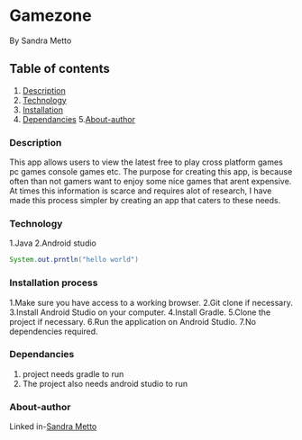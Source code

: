 # Gamezone
By Sandra Metto
## Table of contents
1. [Description](#Description)
2. [Technology](#Technology)
3. [Installation](#installation)
4. [Dependancies](#Dependncies)
5.[About-author](#About-athor)
### Description
This app allows users to view the latest free to play cross platform games pc games console games etc.
The purpose for creating this app, is because often than not gamers want to enjoy some nice games that arent expensive.
At times this information is scarce and requires alot of research, I have made this process simpler by creating an app that 
caters to these needs.
### Technology

1.Java 
2.Android studio


```Java 
System.out.prntln("hello world")
```

### Installation process
1.Make sure you have access to a working browser.
2.Git clone if necessary.
3.Install Android Studio on your computer.
4.Install Gradle.
5.Clone the project if necessary.
6.Run the application on Android Studio.
7.No dependencies required.

### Dependancies
1. project needs gradle to run 
2. The project also needs android studio to run 

### About-author
Linked in-[Sandra Metto](https://www.linkedin.com/in/sandra-metto-68500319a/)
